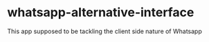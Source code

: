 # whatsapp-alternative-interface
This app supposed to be tackling the client side nature of Whatsapp
